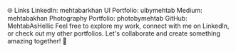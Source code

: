 🌐 Links
LinkedIn: mehtabarkhan
UI Portfolio: uibymehtab
Medium: mehtabakhan
Photography Portfolio: photobymehtab
GitHub: MehtabAsHellic
Feel free to explore my work, connect with me on LinkedIn, or check out my other portfolios. Let's collaborate and create something amazing together! 🌟
